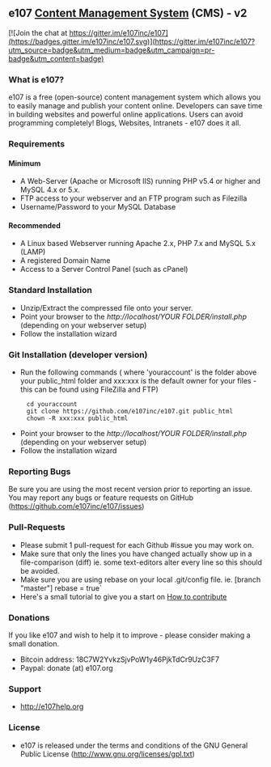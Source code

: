 ## e107 [Content Management System][1] (CMS) - v2

[![Join the chat at https://gitter.im/e107inc/e107](https://badges.gitter.im/e107inc/e107.svg)](https://gitter.im/e107inc/e107?utm_source=badge&utm_medium=badge&utm_campaign=pr-badge&utm_content=badge)

### What is e107?
e107 is a free (open-source) content management system which allows you to easily manage and publish your content online. Developers can save time in building websites and powerful online applications. Users can avoid programming completely! Blogs, Websites, Intranets - e107 does it all. 

### Requirements

   #### Minimum

   * A Web-Server (Apache or Microsoft IIS) running PHP v5.4 or higher and MySQL 4.x or 5.x.
   * FTP access to your webserver and an FTP program such as Filezilla
   * Username/Password to your MySQL Database

   #### Recommended

   * A Linux based Webserver running Apache 2.x, PHP 7.x and MySQL 5.x (LAMP)
   * A registered Domain Name
   * Access to a Server Control Panel (such as cPanel)


### Standard Installation 

* Unzip/Extract the compressed file onto your server. 
* Point your browser to the *http://localhost/YOUR FOLDER/install.php* (depending on your webserver setup)
* Follow the installation wizard



### Git Installation (developer version)

* Run the following commands ( where 'youraccount' is the folder above your public_html folder and xxx:xxx is the default owner for your files - this can be found using FileZilla and FTP)
```
     cd youraccount   
     git clone https://github.com/e107inc/e107.git public_html	
     chown -R xxx:xxx public_html 
```    
* Point your browser to the *http://localhost/YOUR FOLDER/install.php* (depending on your webserver setup)
* Follow the installation wizard



### Reporting Bugs

Be sure you are using the most recent version prior to reporting an issue. 
You may report any bugs or feature requests on GitHub (https://github.com/e107inc/e107/issues)



### Pull-Requests

* Please submit 1 pull-request for each Github #issue you may work on. 
* Make sure that only the lines you have changed actually show up in a file-comparison (diff) ie. some text-editors alter every line so this should be avoided. 
* Make sure you are using rebase on your local .git/config file. 
ie. [branch "master"]
	rebase = true`
* Here's a small tutorial to give you a start on [How to contribute](HowToContribute.md)

### Donations
If you like e107 and wish to help it to improve - please consider making a small donation.

* Bitcoin address: 18C7W2YvkzSjvPoW1y46PjkTdCr9UzC3F7
* Paypal: donate (at) e107.org



### Support
* http://e107help.org 



### License

* e107 is released under the terms and conditions of the GNU General Public License (http://www.gnu.org/licenses/gpl.txt)

  [1]: http://e107.org
  [2]: http://www.e107.org
